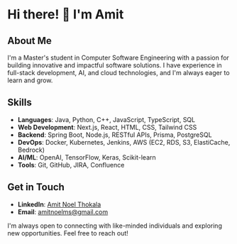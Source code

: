 # Hi there! 👋 I'm Amit

## About Me
I'm a Master's student in Computer Software Engineering with a passion for building innovative and impactful software solutions. I have experience in full-stack development, AI, and cloud technologies, and I'm always eager to learn and grow.

## Skills
- **Languages**: Java, Python, C++, JavaScript, TypeScript, SQL
- **Web Development**: Next.js, React, HTML, CSS, Tailwind CSS
- **Backend**: Spring Boot, Node.js, RESTful APIs, Prisma, PostgreSQL
- **DevOps**: Docker, Kubernetes, Jenkins, AWS (EC2, RDS, S3, ElastiCache, Bedrock)
- **AI/ML**: OpenAI, TensorFlow, Keras, Scikit-learn
- **Tools**: Git, GitHub, JIRA, Confluence

## Get in Touch
- **LinkedIn**: [Amit Noel Thokala](https://www.linkedin.com/in/yourusername)
- **Email**: amitnoelms@gmail.com

I'm always open to connecting with like-minded individuals and exploring new opportunities. Feel free to reach out!
